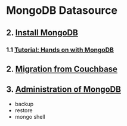 # MongoDB Datasource

## 2. [Install MongoDB](./MONGO.INSTALL.md)

### 1.1 [Tutorial: Hands on with MongoDB](./MONGO.GUIDE.md)

## 2. [Migration from Couchbase](migration/README.md)

## 3. [Administration of MongoDB](./admin/README.md)
- backup
- restore
- mongo shell
